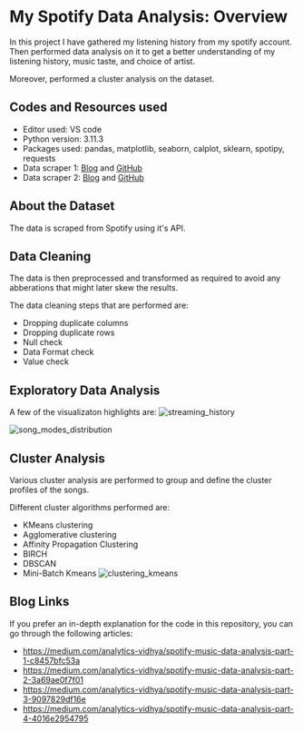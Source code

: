 # My Spotify Data Analysis: Overview

In this project I have gathered my listening history from my spotify account. Then performed data analysis on it to get a better understanding of my listening history, music taste, and choice of artist.

Moreover, performed a cluster analysis on the dataset.

## Codes and Resources used

- Editor used: VS code
- Python version: 3.11.3
- Packages used: pandas, matplotlib, seaborn, calplot, sklearn, spotipy, requests
- Data scraper 1: [Blog](https://towardsdatascience.com/get-your-spotify-streaming-history-with-python-d5a208bbcbd3) and [GitHub](https://github.com/vlad-ds/spoty-records)
- Data scraper 2: [Blog](https://towardsdatascience.com/viz-your-music-with-spotify-api-and-plotly-eaa65f652191) and [GitHub](https://github.com/VincyHu/MusicForYou)

## About the Dataset

The data is scraped from Spotify using it's API.

## Data Cleaning

The data is then preprocessed and transformed as required to avoid any abberations that might later skew the results. 

The data cleaning steps that are performed are:
- Dropping duplicate columns
- Dropping duplicate rows
- Null check
- Data Format check
- Value check

## Exploratory Data Analysis

A few of the visualizaton highlights are:
![streaming_history](https://github.com/Mohit020888/my-music-analysis-main/assets/63721227/5b3cf1be-29e4-4184-91af-61d882b50328)

![song_modes_distribution](https://github.com/Mohit020888/my-music-analysis-main/assets/63721227/6506fe88-eb75-4bfb-8bb2-7716d8ae2d3c)


## Cluster Analysis

Various cluster analysis are performed to group and define the cluster profiles of the songs.

Different cluster algorithms performed are:
- KMeans clustering
- Agglomerative clustering
- Affinity Propagation Clustering
- BIRCH
- DBSCAN
- Mini-Batch Kmeans
![clustering_kmeans](https://github.com/Mohit020888/my-music-analysis-main/assets/63721227/84cf37d5-2f95-4f58-a681-3d30bc754254)



## Blog Links

If you prefer an in-depth explanation for the code in this repository, you can go through the following articles:

- https://medium.com/analytics-vidhya/spotify-music-data-analysis-part-1-c8457bfc53a
- https://medium.com/analytics-vidhya/spotify-music-data-analysis-part-2-3a69ae0f7f01
- https://medium.com/analytics-vidhya/spotify-music-data-analysis-part-3-9097829df16e
- https://medium.com/analytics-vidhya/spotify-music-data-analysis-part-4-4016e2954795

